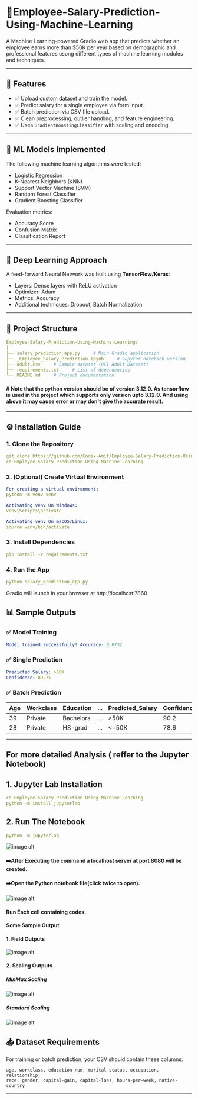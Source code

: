 # 🏢Employee-Salary-Prediction-Using-Machine-Learning

A Machine Learning-powered Gradio web app that predicts whether an employee earns more than $50K per year based on demographic and professional features usong different types of machine learning modules and techniques.

---

## 🚀 Features

- ✅ Upload custom dataset and train the model.
- ✅ Predict salary for a single employee via form input.
- ✅ Batch prediction via CSV file upload.
- ✅ Clean preprocessing, outlier handling, and feature engineering.
- ✅ Uses `GradientBoostingClassifier` with scaling and encoding.

---

## 🤖 ML Models Implemented

The following machine learning algorithms were tested:

- Logistic Regression
- K-Nearest Neighbors (KNN)
- Support Vector Machine (SVM)
- Random Forest Classifier
- Gradient Boosting Classifier

Evaluation metrics:
- Accuracy Score
- Confusion Matrix
- Classification Report

---

## 🧠 Deep Learning Approach

A feed-forward Neural Network was built using **TensorFlow/Keras**:

- Layers: Dense layers with ReLU activation
- Optimizer: Adam
- Metrics: Accuracy
- Additional techniques: Dropout, Batch Normalization

---

## 📁 Project Structure
```yaml
Employee-Salary-Prediction-Using-Machine-Learning/
│
├── salary_prediction_app.py     # Main Gradio application
├── _Employee_Salary_Prediction.ipynb     # Jupyter notebook version
├── adult.csv     # Sample dataset (UCI Adult Dataset)
├── requirements.txt     # List of dependencies
└── README.md     # Project documentation
```
#### # Note that the python version should be of version 3.12.0. As tensorflow is used in the project which supports only version upto 3.12.0. And using above it may cause error or may don't give the accurate result.


---

## ⚙️ Installation Guide

### 1. Clone the Repository

```yaml
git clone https://github.com/Codex-Amit/Employee-Salary-Prediction-Using-Machine-Learning.git
cd Employee-Salary-Prediction-Using-Machine-Learning
```
### 2. (Optional) Create Virtual Environment

```yaml
For creating a virtual environment:
python -m venv venv

Activating venv On Windows:
venv\Scripts\activate

Activating venv On macOS/Linux:
source venv/bin/activate
```

### 3. Install Dependencies
```yaml
pip install -r requirements.txt
```

### 4. Run the App
```yaml
python salary_prediction_app.py
```
 Gradio will launch in your browser at http://localhost:7860

## 📊 Sample Outputs

### ✅ Model Training
```yaml
Model trained successfully! Accuracy: 0.8732
```

### ✅ Single Prediction
```yaml
Predicted Salary: >50K
Confidence: 89.7%
```

### ✅ Batch Prediction

| Age | Workclass | Education | ... | Predicted\_Salary | Confidence\_% |
| --- | --------- | --------- | --- | ----------------- | ------------- |
| 39  | Private   | Bachelors | ... | >50K              | 90.2          |
| 28  | Private   | HS-grad   | ... | <=50K             | 78.6          |

---

## For more detailed Analysis ( reffer to the Jupyter Notebook)

## 1. Jupyter Lab Installation
```yaml
cd Employee-Salary-Prediction-Using-Machine-Learning
python -m install jupyterlab
```

## 2. Run The Notebook
```yaml
python -m jupyterlab
```
![image alt](https://github.com/Codex-Amit/Employee-Salary-Prediction-Using-Machine-Learning/blob/main/Images/cmd.jpg?raw=true)

#### ➡️After Executing the command a localhost server at port 8080 will be created.
#### ➡️Open the Python notebook file(click twice to open).
![image alt](https://github.com/Codex-Amit/Employee-Salary-Prediction-Using-Machine-Learning/blob/main/Images/Jupyterlab.png?raw=true)

#### Run Each cell containing codes.

#### Some Sample Output 

#### 1. Field Outputs
![image alt](https://github.com/Codex-Amit/Employee-Salary-Prediction-Using-Machine-Learning/blob/main/Images/sample_output.jpg?raw=true)

#### 2. Scaling Outputs
##### MinMax Scaling
![image alt](https://github.com/Codex-Amit/Employee-Salary-Prediction-Using-Machine-Learning/blob/main/Images/MimMax%20Scaling.jpg?raw=true)

##### Standard Scaling
![image alt](https://github.com/Codex-Amit/Employee-Salary-Prediction-Using-Machine-Learning/blob/main/Images/Standard%20Scaling.jpg?raw=true)

## 📥 Dataset Requirements
For training or batch prediction, your CSV should contain these columns:
```text
age, workclass, education-num, marital-status, occupation, relationship,
race, gender, capital-gain, capital-loss, hours-per-week, native-country
```
---
